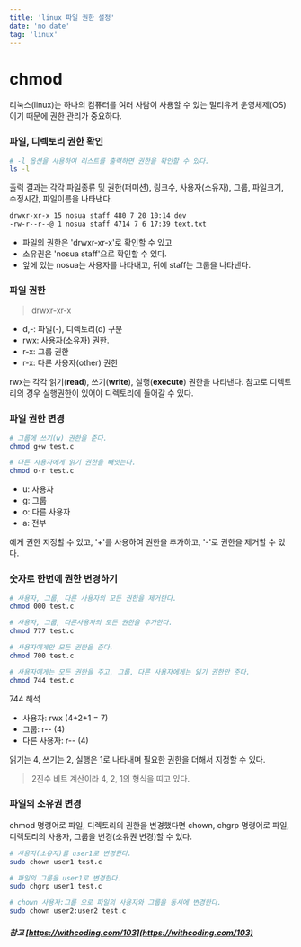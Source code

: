 ```yaml
---
title: 'linux 파일 권한 설정'
date: 'no date'
tag: 'linux'
---
```


# chmod

리눅스(linux)는 하나의 컴퓨터를 여러 사람이 사용할 수 있는 멀티유저 운영체제(OS)이기 때문에 권한 관리가 중요하다.

### 파일, 디렉토리 권한 확인

```bash
# -l 옵션을 사용하여 리스트를 출력하면 권한을 확인할 수 있다.
ls -l
```

출력 결과는 각각 파일종류 및 권한(퍼미션), 링크수, 사용자(소유자), 그룹, 파일크기, 수정시간, 파일이름을 나타낸다.

```markdown
drwxr-xr-x 15 nosua staff 480 7 20 10:14 dev
-rw-r--r--@ 1 nosua staff 4714 7 6 17:39 text.txt
```

- 파일의 권한은 'drwxr-xr-x'로 확인할 수 있고
- 소유권은 'nosua staff'으로 확인할 수 있다.
- 앞에 있는 nosua는 사용자를 나타내고, 뒤에 staff는 그룹을 나타낸다.

### 파일 권한

> drwxr-xr-x

- d,-: 파일(-), 디렉토리(d) 구분
- rwx: 사용자(소유자) 권한.
- r-x: 그룹 권한
- r-x: 다른 사용자(other) 권한

rwx는 각각 읽기(**read**), 쓰기(**write**), 실행(**execute**) 권한을 나타낸다.
참고로 디렉토리의 경우 실행권한이 있어야 디렉토리에 들어갈 수 있다.

### 파일 권한 변경

```bash
# 그룹에 쓰기(w) 권한을 준다.
chmod g+w test.c

# 다른 사용자에게 읽기 권한을 빼앗는다.
chmod o-r test.c
```

- u: 사용자
- g: 그룹
- o: 다른 사용자
- a: 전부

에게 권한 지정할 수 있고, '+'를 사용하여 권한을 추가하고, '-'로 권한을 제거할 수 있다.

### 숫자로 한번에 권한 변경하기

```bash
# 사용자, 그룹, 다른 사용자의 모든 권한을 제거한다.
chmod 000 test.c

# 사용자, 그룹, 다른사용자의 모든 권한을 추가한다.
chmod 777 test.c

# 사용자에게만 모든 권한을 준다.
chmod 700 test.c

# 사용자에게는 모든 권한을 주고, 그룹, 다른 사용자에게는 읽기 권한만 준다.
chmod 744 test.c
```

744 해석

- 사용자: rwx (4+2+1 = 7)
- 그룹: r-- (4)
- 다른 사용자: r-- (4)

읽기는 4, 쓰기는 2, 실행은 1로 나타내며 필요한 권한을 더해서 지정할 수 있다.

> 2진수 비트 계산이라 4, 2, 1의 형식을 띠고 있다.

### 파일의 소유권 변경

chmod 명령어로 파일, 디렉토리의 권한을 변경했다면
chown, chgrp 명령어로 파일, 디렉토리의 사용자, 그룹을 변경(소유권 변경)할 수 있다.

```bash
# 사용자(소유자)를 user1로 변경한다.
sudo chown user1 test.c

# 파일의 그룹을 user1로 변경한다.
sudo chgrp user1 test.c

# chown 사용자:그룹 으로 파일의 사용자와 그룹을 동시에 변경한다.
sudo chown user2:user2 test.c
```

##### 참고 [https://withcoding.com/103](https://withcoding.com/103)
